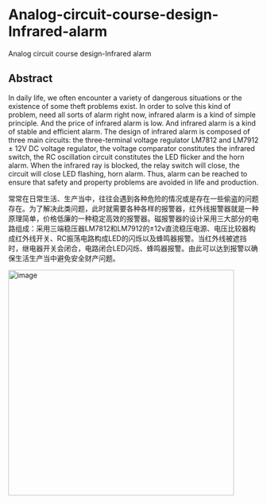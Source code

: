 # Analog-circuit-course-design-Infrared-alarm
Analog circuit course design-Infrared alarm

## Abstract

In daily life, we often encounter a variety of dangerous situations or the existence of some theft problems exist. In order to solve this kind of problem, need all sorts of alarm right now, infrared alarm is a kind of simple principle. And the price of infrared alarm is low. And infrared alarm is a kind of stable and efficient alarm. The design of infrared alarm is composed of three main circuits: the three-terminal voltage regulator LM7812 and LM7912 ± 12V DC voltage regulator, the voltage comparator constitutes the infrared switch, the RC oscillation circuit constitutes the LED flicker and the horn alarm. When the infrared ray is blocked, the relay switch will close, the circuit will close LED flashing, horn alarm. Thus, alarm can be reached to ensure that safety and property problems are avoided in life and production.

常常在日常生活、生产当中，往往会遇到各种危险的情况或是存在一些偷盗的问题存在。为了解决此类问题，此时就需要各种各样的报警器，红外线报警器就是一种原理简单，价格低廉的一种稳定高效的报警器。磁报警器的设计采用三大部分的电路组成：采用三端稳压器LM7812和LM7912的±12v直流稳压电源、电压比较器构成红外线开关、RC振荡电路构成LED的闪烁以及蜂鸣器报警。当红外线被遮挡时，继电器开关会闭合，电路闭合LED闪烁、蜂鸣器报警。由此可以达到报警以确保生活生产当中避免安全财产问题。

<img width="454" alt="image" src="https://user-images.githubusercontent.com/54707723/181589018-9127a206-bf74-4d87-8e95-261faeedca40.png">
